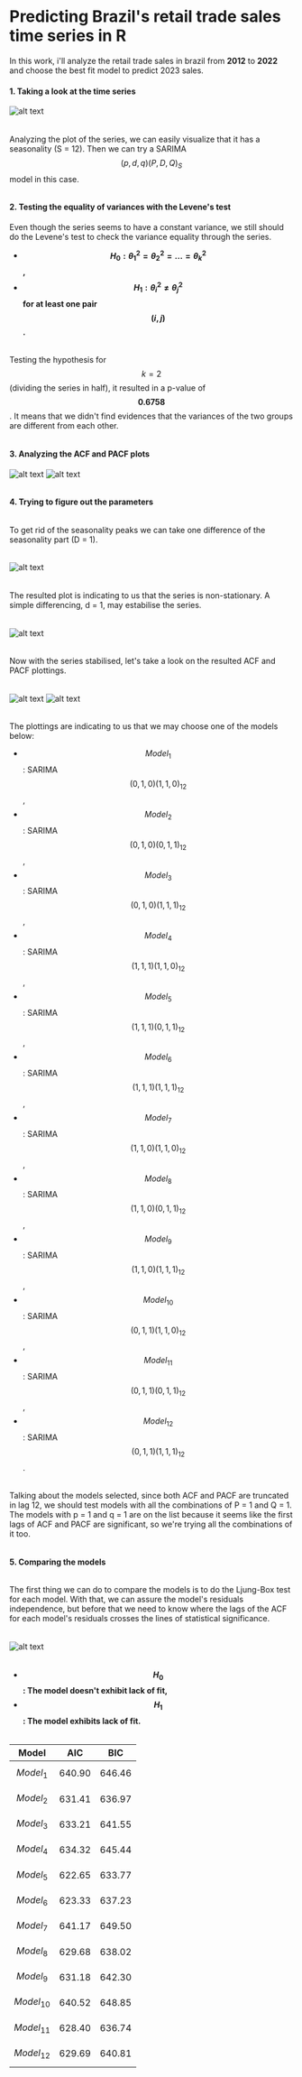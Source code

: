 # Predicting Brazil's retail trade sales time series in R
In this work, i'll analyze the retail trade sales in brazil from **2012** to **2022** and choose the best fit model to predict 2023 sales.
####
#### 1. Taking a look at the time series
![alt text](images/image1.jpeg)
######
Analyzing the plot of the series, we can easily visualize that it has a seasonality (S = 12). Then we can try a SARIMA $$(p,d,q)(P,D,Q)_{S}$$ model in this case.
######
#### 2. Testing the equality of variances with the Levene's test
Even though the series seems to have a constant variance, we still should do the Levene's test to check the variance equality through the series.
- **$$H_{0}: \theta_{1}^{2}=\theta_{2}^{2}=...=\theta_{k}^{2}$$,**
- **$$H_{1}: \theta_{i}^{2}\neq\theta_{j}^{2}$$ for at least one pair $$(i,j)$$.**
######
Testing the hypothesis for $$k=2$$ (dividing the series in half), it resulted in a p-value of **$$0.6758$$**. It means that we didn't find evidences that the variances of the two groups are different from each other.
######
#### 3. Analyzing the ACF and PACF plots
![alt text](images/image2.jpeg)
![alt text](images/image3.jpeg)
######
#### 4. Trying to figure out the parameters
######
To get rid of the seasonality peaks we can take one difference of the seasonality part (D = 1).
######
![alt text](images/image4.jpeg)
######
The resulted plot is indicating to us that the series is non-stationary. A simple differencing, d = 1, may estabilise the series.
######
![alt text](images/image5.jpeg)
######
Now with the series stabilised, let's take a look on the resulted ACF and PACF plottings.
######
![alt text](images/image6.jpeg)
![alt text](images/image7.jpeg)
######
The plottings are indicating to us that we may choose one of the models below:
- $$Model_{1}$$: SARIMA $$(0,1,0)(1,1,0)_{12}$$,
- $$Model_{2}$$: SARIMA $$(0,1,0)(0,1,1)_{12}$$,
- $$Model_{3}$$: SARIMA $$(0,1,0)(1,1,1)_{12}$$,
- $$Model_{4}$$: SARIMA $$(1,1,1)(1,1,0)_{12}$$,
- $$Model_{5}$$: SARIMA $$(1,1,1)(0,1,1)_{12}$$,
- $$Model_{6}$$: SARIMA $$(1,1,1)(1,1,1)_{12}$$,
- $$Model_{7}$$: SARIMA $$(1,1,0)(1,1,0)_{12}$$,
- $$Model_{8}$$: SARIMA $$(1,1,0)(0,1,1)_{12}$$,
- $$Model_{9}$$: SARIMA $$(1,1,0)(1,1,1)_{12}$$,
- $$Model_{10}$$: SARIMA $$(0,1,1)(1,1,0)_{12}$$,
- $$Model_{11}$$: SARIMA $$(0,1,1)(0,1,1)_{12}$$,
- $$Model_{12}$$: SARIMA $$(0,1,1)(1,1,1)_{12}$$.
######
Talking about the models selected, since both ACF and PACF are truncated in lag 12, we should test models with all the combinations of P = 1 and Q = 1. The models with p = 1 and q = 1 are on the list because it seems like the first lags of ACF and PACF are significant, so we're trying all the combinations of it too.
######
#### 5. Comparing the models
######
The first thing we can do to compare the models is to do the Ljung-Box test for each model. With that, we can assure the model's residuals independence, but before that we need to know where the lags of the ACF for each model's residuals crosses the lines of statistical significance.
######
![alt text](images/image8.jpeg)
######

- **$$H_{0}$$: The model doesn't exhibit lack of fit,**
- **$$H_{1}$$: The model exhibits lack of fit.**
######
| Model | AIC | BIC |
| --- | --- | --- |
| $$Model_{1}$$ | 640.90 | 646.46 |
| $$Model_{2}$$ | 631.41 | 636.97 |
| $$Model_{3}$$ | 633.21 | 641.55 |
| $$Model_{4}$$ | 634.32 | 645.44 |
| $$Model_{5}$$ | 622.65 | 633.77 |  
| $$Model_{6}$$ | 623.33 | 637.23 |
| $$Model_{7}$$ | 641.17 | 649.50 |
| $$Model_{8}$$ | 629.68 | 638.02 |
| $$Model_{9}$$ | 631.18 | 642.30 |
| $$Model_{10}$$ | 640.52 | 648.85 |
| $$Model_{11}$$ | 628.40 | 636.74 |
| $$Model_{12}$$ | 629.69 | 640.81 |
